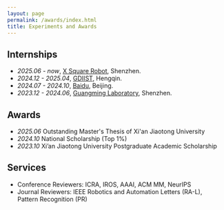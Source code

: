 ```yaml
---
layout: page
permalink: /awards/index.html
title: Experiments and Awards
---
```



## Internships
<!-- - *2024.12 - 2025.06*, [GDIIST](https://gdiist.cn/), Hengqin. -->
- *2025.06 - now*, [X Square Robot](https://www.x2robot.com/), Shenzhen.
- *2024.12 - 2025.04*, [GDIIST](https://gdiist.cn/), Hengqin.
- *2024.07 - 2024.10*, [Baidu](https://home.baidu.com/), Beijing.
- *2023.12 - 2024.06*, [Guangming Laboratory](https://www.gml.ac.cn/), Shenzhen.

## Awards
- *2025.06* Outstanding Master's Thesis of Xi'an Jiaotong University
- *2024.10* National Scholarship (Top 1%)
- *2023.10* Xi’an Jiaotong University Postgraduate Academic Scholarship


## Services
- Conference Reviewers: ICRA, IROS, AAAI, ACM MM, NeurIPS
- Journal Reviewers: IEEE Robotics and Automation Letters (RA-L), Pattern Recognition (PR)

<!-- <br> -->
